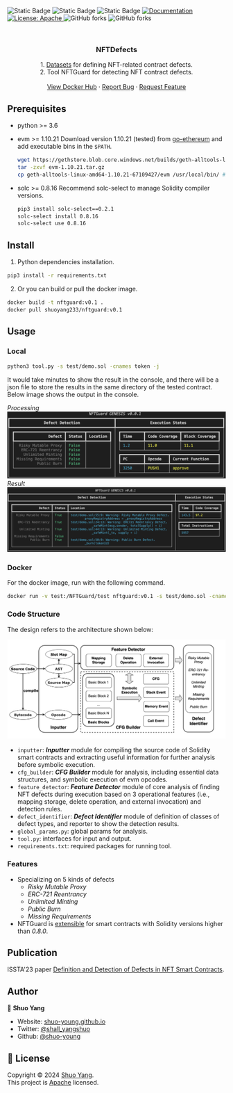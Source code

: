 <!-- <h1 align="center">Welcome to NFTDefects 👋</h1> -->
<p>
  <img alt="Static Badge" src="https://img.shields.io/badge/python-3.6-blue">
  <img alt="Static Badge" src="https://img.shields.io/badge/ubuntu-20.04-yellow">
  <img alt="Static Badge" src="https://img.shields.io/badge/docker-v0.1-purple">
  <a href="doc url" target="_blank">
    <img alt="Documentation" src="https://img.shields.io/badge/documentation-yes-brightgreen.svg" />
  </a>
  <a href="LICSEN" target="_blank">
    <img alt="License: Apache" src="https://img.shields.io/badge/License-Apache-yellow.svg" />
  </a>
  <img alt="GitHub forks" src="https://img.shields.io/github/forks/NFTDefects/nftdefects">

  <img alt="GitHub forks" src="https://img.shields.io/github/stars/NFTDefects/nftdefects">

  <!-- <a href="https://twitter.com/shall_yangshuo" target="_blank">
    <img alt="Twitter: shall\_yangshuo" src="https://img.shields.io/twitter/follow/shall_yangshuo.svg?style=social" />
  </a> -->
</p>

<br />
<div align="center">
  <!-- <a href="https://github.com/othneildrew/Best-README-Template">
    <img src="images/logo.png" alt="Logo" width="80" height="80">
  </a> -->

  <h3 align="center">NFTDefects</h3>

  <p align="center">
    1. <a href='./defects_definition/README.md'>Datasets</a> for defining NFT-related contract defects.
    <br/>
    2. Tool NFTGuard for detecting NFT contract defects.
    <br />
    <!-- <a href="https://github.com/othneildrew/Best-README-Template"><strong>Explore the docs »</strong></a> -->
    <!-- <br /> -->
    <br />
    <a href="https://hub.docker.com/r/shuoyang233/nftguard/tags">View Docker Hub</a>
    ·
    <a href="https://github.com/NFTDefects/nftdefects/issues">Report Bug</a>
    ·
    <a href="https://github.com/NFTDefects/nftdefects/issues">Request Feature</a>
  </p>
</div>

<!-- > A symbolic execution-based analyzer for detecting NFT-related contract defects. -->

<!-- ### 🏠 [Homepage](https://github.com/NFTDefects/nftdefects) -->

<!-- ### ✨ [Demo](demo url) -->

## Prerequisites

-   python >= 3.6
-   evm >= 1.10.21
    Download version 1.10.21 (tested) from [go-ethereum](https://geth.ethereum.org/downloads) and add executable bins in the `$PATH`.

    ```sh
    wget https://gethstore.blob.core.windows.net/builds/geth-alltools-linux-amd64-1.10.21-67109427.tar.gz > evm-1.10.21.tar.gz
    tar -zxvf evm-1.10.21.tar.gz
    cp geth-alltools-linux-amd64-1.10.21-67109427/evm /usr/local/bin/ #$PATH
    ```

-   solc >= 0.8.16
    Recommend solc-select to manage Solidity compiler versions.

    ```sh
    pip3 install solc-select==0.2.1
    solc-select install 0.8.16
    solc-select use 0.8.16
    ```

## Install

1. Python dependencies installation.

```sh
pip3 install -r requirements.txt
```

2. Or you can build or pull the docker image.

```sh
docker build -t nftguard:v0.1 .
docker pull shuoyang233/nftguard:v0.1
```

## Usage

### Local

```sh
python3 tool.py -s test/demo.sol -cnames token -j
```

It would take minutes to show the result in the console, and there will be a json file to store the results in the same directory of the tested contract. Below image shows the output in the console.

_Processing_
![output](./images/processing.png)
_Result_
![output](./images/output.png)

### Docker

For the docker image, run with the following command.

```sh
docker run -v test:/NFTGuard/test nftguard:v0.1 -s test/demo.sol -cnames token -j
```

### Code Structure

The design refers to the architecture shown below:

<img src="./images/arch.png" alt="arch" style="zoom: 50%;" />

-   `inputter`: **_Inputter_** module for compiling the source code of Solidity smart contracts and extracting useful information for further analysis before symbolic execution.
-   `cfg_builder`: **_CFG Builder_** module for analysis, including essential data structures, and symbolic execution of evm opcodes.
-   `feature_detector`: **_Feature Detector_** module of core analysis of finding NFT defects during execution based on 3 operational features (i.e., mapping storage, delete operation, and external invocation) and detection rules.
-   `defect_identifier`: **_Defect Identifier_** module of definition of classes of defect types, and reporter to show the detection results.
-   `global_params.py`: global params for analysis.
-   `tool.py`: interfaces for input and output.
-   `requirements.txt`: required packages for running tool.

### Features

-   Specializing on 5 kinds of defects
    -   _Risky Mutable Proxy_
    -   _ERC-721 Reentrancy_
    -   _Unlimited Minting_
    -   _Public Burn_
    -   _Missing Requirements_
-   NFTGuard is [extensible](https://github.com/enzymefinance/oyente/tree/master) for smart contracts with Solidity versions higher than _0.8.0_.

## Publication

ISSTA'23 paper [Definition and Detection of Defects in NFT Smart Contracts](https://dl.acm.org/doi/10.1145/3597926.3598063).

## Author

👤 **Shuo Yang**

-   Website: [shuo-young.github.io](https://shuo-young.github.io/)
-   Twitter: [@shall_yangshuo](https://twitter.com/shall_yangshuo)
-   Github: [@shuo-young](https://github.com/shuo-young)

## 📝 License

Copyright © 2024 [Shuo Yang](https://github.com/shuo-young).<br />
This project is [Apache](https://github.com/NFTDefects/nftdefects/blob/master/LICENSE) licensed.
